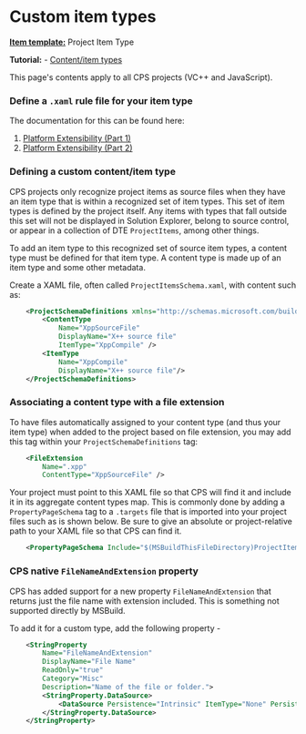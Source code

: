 Custom item types
=================
**[Item template:](project_item_emplates.md)** Project Item Type

**Tutorial:** - [Content/item types](../overview/contentitem_types.md)

This page's contents apply to all CPS projects (VC++ and JavaScript).

### Define a `.xaml` rule file for your item type

The documentation for this can be found here:

1. [Platform Extensibility (Part 1)](http://blogs.msdn.com/b/vsproject/archive/2009/06/10/platform-extensibility-part-1.aspx)
2. [Platform Extensibility (Part 2)](http://blogs.msdn.com/b/vsproject/archive/2009/06/18/platform-extensibility-part-2.aspx)

### Defining a custom content/item type

CPS projects only recognize project items as source files when they have
an item type that is within a recognized set of item types. This set of
item types is defined by the project itself. Any items with types that
fall outside this set will not be displayed in Solution Explorer, belong
to source control, or appear in a collection of DTE `ProjectItems`, among
other things.

To add an item type to this recognized set of source item types, a content
type must be defined for that item type. A content type is made up of an
item type and some other metadata.

Create a XAML file, often called `ProjectItemsSchema.xaml`, with content
such as:

```xml
    <ProjectSchemaDefinitions xmlns="http://schemas.microsoft.com/build/2009/properties">
        <ContentType
            Name="XppSourceFile" 
            DisplayName="X++ source file" 
            ItemType="XppCompile" />
        <ItemType 
            Name="XppCompile" 
            DisplayName="X++ source file"/>
    </ProjectSchemaDefinitions>
```

### Associating a content type with a file extension

To have files automatically assigned to your content type (and thus your
item type) when added to the project based on file extension, you may add
this tag within your `ProjectSchemaDefinitions` tag:

```xml
    <FileExtension 
        Name=".xpp" 
        ContentType="XppSourceFile" />
```

Your project must point to this XAML file so that CPS will find it and
include it in its aggregate content types map. This is commonly done by
adding a `PropertyPageSchema` tag to a `.targets` file that is imported into
your project files such as is shown below. Be sure to give an absolute or
project-relative path to your XAML file so that CPS can find it.

```xml
    <PropertyPageSchema Include="$(MSBuildThisFileDirectory)ProjectItemsSchema.xaml" />
```

### CPS native `FileNameAndExtension` property

CPS has added support for a new property `FileNameAndExtension` that
returns just the file name with extension included. This is something not
supported directly by MSBuild.

To add it for a custom type, add the following property -

```xml
    <StringProperty
        Name="FileNameAndExtension"
        DisplayName="File Name"
        ReadOnly="true"
        Category="Misc"
        Description="Name of the file or folder.">
        <StringProperty.DataSource>
            <DataSource Persistence="Intrinsic" ItemType="None" PersistedName="FileNameAndExtension" />
        </StringProperty.DataSource>
    </StringProperty>
```
